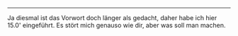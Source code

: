 ***

Ja diesmal ist das Vorwort doch länger als gedacht, daher habe ich hier 15.0' eingeführt. Es stört mich genauso wie dir, aber was soll man machen.

